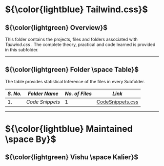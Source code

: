 # ${\color{lightblue} Tailwind.css}$

## ${\color{lightgreen} Overview}$

This folder contains the projects, files and folders associated with *Tailwind.css* . The complete theory, practical and code learned is provided in this subfolder.

------

## ${\color{lightgreen} Folder \space Table}$

The table provides statistical Inference of the files in every Subfolder.

| ***S. No.*** | ***Folder Name*** | ***No. of Files*** | ***Link***
|-|-|-|-|
| 1. | *Code Snippets* | 1 | [CodeSnippets.css](https://github.com/VishuKalier2003/Web-Development/tree/main/Tailwind/Code%20Snippets)  |

------


# ${\color{lightblue} Maintained \space By}$
## ${\color{lightgreen} Vishu \space Kalier}$
